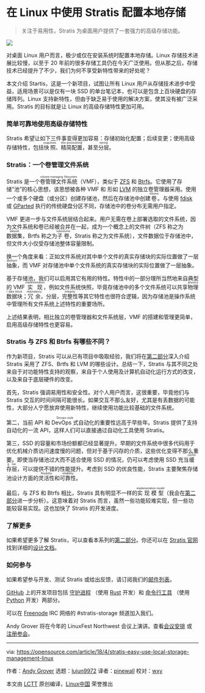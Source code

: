 在 Linux 中使用 Stratis 配置本地存储
======

> 关注于易用性，Stratis 为桌面用户提供了一套强力的高级存储功能。

![](https://opensource.com/sites/default/files/styles/image-full-size/public/lead-images/bus-storage.png?itok=95-zvHYl)

对桌面 Linux 用户而言，极少或仅在安装系统时配置本地存储。Linux 存储技术进展比较慢，以至于 20 年前的很多存储工具仍在今天广泛使用。但从那之后，存储技术已经提升了不少，我们为何不享受新特性带来的好处呢？

本文介绍 Startis，这是一个新项目，试图让所有 Linux 用户从存储技术进步中受益，适用场景可以是仅有一块 SSD 的单台笔记本，也可以是包含上百块硬盘的存储阵列。Linux 支持新特性，但由于缺乏易于使用的解决方案，使其没有被广泛采用。Stratis 的目标就是让 Linux 的高级存储特性更加可用。

### 简单可靠地使用高级存储特性

Stratis 希望让如下三件事变得更加容易：存储初始化配置；后续变更；使用高级存储特性，包括<ruby>快照<rt>snapshots</rt></ruby>、<ruby>精简配置<rt>thin provisioning</rt></ruby>，甚至<ruby>分层<rt>tiering</rt></ruby>。

### Stratis：一个卷管理文件系统

Stratis 是一个<ruby>卷管理文件系统<rt>volume-managing filesystem</rt></ruby>（VMF），类似于 [ZFS][1] 和 [Btrfs][2]。它使用了存储“池”的核心思想，该思想被各种 VMF 和 形如 [LVM][3] 的独立卷管理器采用。使用一个或多个硬盘（或分区）创建存储池，然后在存储池中创建<ruby>卷<rt>volume</rt></ruby>。与使用 [fdisk][4] 或 [GParted][5] 执行的传统硬盘分区不同，存储池中的卷分布无需用户指定。

VMF 更进一步与文件系统层结合起来。用户无需在卷上部署选取的文件系统，因为文件系统和卷已经被合并在一起，成为一个概念上的文件树（ZFS 称之为<ruby>数据集<rt>dataset</rt></ruby>，Brtfs 称之为<ruby>子卷<rt>subvolume</rt></ruby>，Stratis 称之为文件系统），文件数据位于存储池中，但文件大小仅受存储池整体容量限制。

换一个角度来看：正如文件系统对其中单个文件的真实存储块的实际位置做了一层<ruby>抽象<rt>abstract</rt></ruby>，而 VMF 对存储池中单个文件系统的真实存储块的实际位置做了一层抽象。

基于存储池，我们可以启用其它有用的特性。特性中的一部分理所当然地来自典型的 VMF <ruby>实现<rt>implementation</rt></ruby>，例如文件系统快照，毕竟存储池中的多个文件系统可以共享<ruby>物理数据块<rt>physical data block</rt></ruby>；<ruby>冗余<rt>redundancy</rt></ruby>，分层，<ruby>完整性<rt>integrity</rt></ruby>等其它特性也很符合逻辑，因为存储池是操作系统中管理所有文件系统上述特性的重要场所。

上述结果表明，相比独立的卷管理器和文件系统层，VMF 的搭建和管理更简单，启用高级存储特性也更容易。

### Stratis 与 ZFS 和 Btrfs 有哪些不同？

作为新项目，Stratis 可以从已有项目中吸取经验，我们将在[第二部分][6]深入介绍 Stratis 采用了 ZFS、Brtfs 和 LVM 的哪些设计。总结一下，Stratis 与其不同之处来自于对功能特性支持的观察，来自于个人使用及计算机自动化运行方式的改变，以及来自于底层硬件的改变。

首先，Stratis 强调易用性和安全性。对个人用户而言，这很重要，毕竟他们与 Stratis 交互的时间间隔可能很长。如果交互不那么友好，尤其是有丢数据的可能性，大部分人宁愿放弃使用新特性，继续使用功能比较基础的文件系统。

第二，当前 API 和 <ruby>DevOps 式<rt>Devops-style</rt></ruby>自动化的重要性远高于早些年。Stratis 提供了支持自动化的一流 API，这样人们可以直接通过自动化工具使用 Stratis。

第三，SSD 的容量和市场份额都已经显著提升。早期的文件系统中很多代码用于优化机械介质访问速度慢的问题，但对于基于闪存的介质，这些优化变得不那么重要。即使当存储池过大而不适合使用 SSD 的情况，仍可以考虑使用 SSD 充当<ruby>缓存层<rt>caching tier</rt></ruby>，可以提供不错的性能提升。考虑到 SSD 的优良性能，Stratis 主要聚焦存储池设计方面的<ruby>灵活性<rt>flexibility</rt></ruby>和<ruby>可靠性<rt>reliability</rt></ruby>。

最后，与 ZFS 和 Btrfs 相比，Stratis 具有明显不一样的<ruby>实现模型<rt>implementation model</rt></ruby>（我会在[第二部分][6]进一步分析）。这意味着对 Stratis 而言，虽然一些功能较难实现，但一些功能较容易实现。这也加快了 Stratis 的开发进度。

### 了解更多

如果希望更多了解 Stratis，可以查看本系列的[第二部分][6]。你还可以在 [Stratis 官网][8] 找到详细的[设计文档][7]。

### 如何参与

如果希望参与开发、测试 Stratis 或给出反馈，请订阅我们的[邮件列表][9]。

[GitHub][10] 上的开发项目包括 [守护进程][11] （使用 [Rust][12] 开发）和 [命令行工具][13] （使用 [Python][14] 开发）两部分。

可以在 [Freenode][15] IRC 网络的 #stratis-storage 频道加入我们。

Andy Grover 将在今年的 LinuxFest Northwest 会议上演讲。查看[会议安排][16] 或 [注册参会][17]。

--------------------------------------------------------------------------------

via: https://opensource.com/article/18/4/stratis-easy-use-local-storage-management-linux

作者：[Andy Grover][a]
选题：[lujun9972](https://github.com/lujun9972)
译者：[pinewall](https://github.com/pinewall)
校对：[wxy](https://github.com/wxy)

本文由 [LCTT](https://github.com/LCTT/TranslateProject) 原创编译，[Linux中国](https://linux.cn/) 荣誉推出

[a]:https://opensource.com/users/agrover
[1]:https://en.wikipedia.org/wiki/ZFS
[2]:https://en.wikipedia.org/wiki/Btrfs
[3]:https://en.wikipedia.org/wiki/Logical_Volume_Manager_(Linux)
[4]:https://en.wikipedia.org/wiki/Fdisk
[5]:https://gparted.org/
[6]:https://opensource.com/article/18/4/stratis-lessons-learned
[7]:https://stratis-storage.github.io/StratisSoftwareDesign.pdf
[8]:https://stratis-storage.github.io/
[9]:https://lists.fedoraproject.org/admin/lists/stratis-devel.lists.fedorahosted.org/
[10]:https://github.com/stratis-storage/
[11]:https://github.com/stratis-storage/stratisd
[12]:https://www.rust-lang.org/
[13]:https://github.com/stratis-storage/stratis-cli
[14]:https://www.python.org/
[15]:https://freenode.net/
[16]:https://www.linuxfestnorthwest.org/conferences/lfnw18
[17]:https://www.linuxfestnorthwest.org/conferences/lfnw18/register/new
